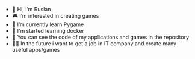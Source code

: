 - 👋 Hi, I’m Ruslan
- 🎮 I’m interested  in creating games
- 🐍 I’m currently learn Pygame
- 🤩 I'm started learning docker 
- 🧐 You can see the code of my applications and games in the repository
- 🧑‍💻 In the future i want to get a job in IT company and create many useful apps/games
